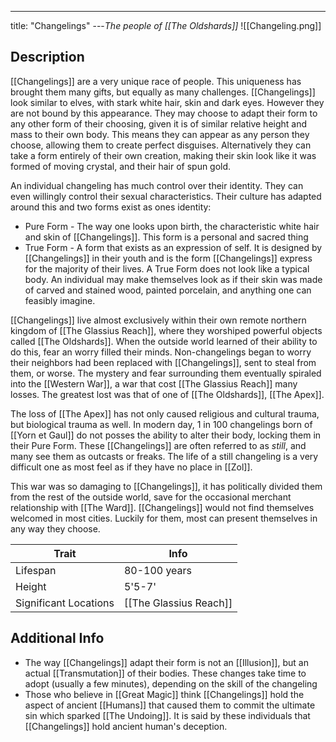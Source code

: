 ---
title: "Changelings"
---*The people of [[The Oldshards]]*
![[Changeling.png]]

## Description
[[Changelings]] are a very unique race of people. This uniqueness has brought them many gifts, but equally as many challenges. [[Changelings]] look similar to elves, with stark white hair, skin and dark eyes. However they are not bound by this appearance. They may choose to adapt their form to any other form of their choosing, given it is of similar relative height and mass to their own body. This means they can appear as any person they choose, allowing them to create perfect disguises. Alternatively they can take a form entirely of their own creation, making their skin look like it was formed of moving crystal, and their hair of spun gold.

An individual changeling has much control over their identity. They can even willingly control their sexual characteristics. Their culture has adapted around this and two forms exist as ones identity:
- Pure Form - The way one looks upon birth, the characteristic white hair and skin of [[Changelings]]. This form is a personal and sacred thing
- True Form - A form that exists as an expression of self. It is designed by [[Changelings]] in their youth and is the form [[Changelings]] express for the majority of their lives. A True Form does not look like a typical body. An individual may make themselves look as if their skin was made of carved and stained wood, painted porcelain, and anything one can feasibly imagine.

[[Changelings]] live almost exclusively within their own remote northern kingdom of [[The Glassius Reach]], where they worshiped powerful objects called [[The Oldshards]]. When the outside world learned of their ability to do this, fear an worry filled their minds. Non-changelings began to worry their neighbors had been replaced with [[Changelings]], sent to steal from them, or worse. The mystery and fear surrounding them eventually spiraled into the [[Western War]], a war that cost [[The Glassius Reach]] many losses. The greatest lost was that of one of [[The Oldshards]], [[The Apex]].

The loss of [[The Apex]] has not only caused religious and cultural trauma, but biological trauma as well. In modern day, 1 in 100 changelings born of [[Yorn et Gaul]] do not posses the ability to alter their body, locking them in their Pure Form. These [[Changelings]] are often referred to as *still*, and many see them as outcasts or freaks. The life of a still changeling is a very difficult one as most feel as if they have no place in [[Zol]].

This war was so damaging to [[Changelings]], it has politically divided them from the rest of the outside world, save for the occasional merchant relationship with [[The Ward]]. [[Changelings]] would not find themselves welcomed in most cities. Luckily for them, most can present themselves in any way they choose.

| Trait | Info |
| --- | --- |
| Lifespan | 80-100 years |
| Height | 5'5-7' |
| Significant Locations | [[The Glassius Reach]] |

## Additional Info
- The way [[Changelings]] adapt their form is not an [[Illusion]], but an actual [[Transmutation]] of their bodies. These changes take time to adopt (usually a few minutes), depending on the skill of the changeling
- Those who believe in [[Great Magic]] think [[Changelings]] hold the aspect of ancient [[Humans]] that caused them to commit the ultimate sin which sparked [[The Undoing]]. It is said by these individuals that [[Changelings]] hold ancient human's deception.